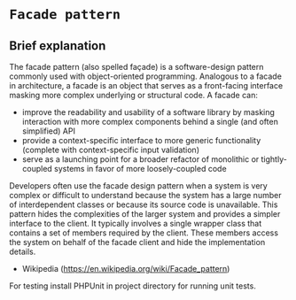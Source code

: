 `Facade pattern`
=====================

Brief explanation
-------

The facade pattern (also spelled façade) is a software-design pattern commonly used with object-oriented programming. Analogous to a facade in architecture, a facade is an object that serves as a front-facing interface masking more complex underlying or structural code. A facade can:
- improve the readability and usability of a software library by masking interaction with more complex components behind a single (and often simplified) API
- provide a context-specific interface to more generic functionality (complete with context-specific input validation)
- serve as a launching point for a broader refactor of monolithic or tightly-coupled systems in favor of more loosely-coupled code


Developers often use the facade design pattern when a system is very complex or difficult to understand because the system has a large number of interdependent classes or because its source code is unavailable. This pattern hides the complexities of the larger system and provides a simpler interface to the client. It typically involves a single wrapper class that contains a set of members required by the client. These members access the system on behalf of the facade client and hide the implementation details. 
- Wikipedia (https://en.wikipedia.org/wiki/Facade_pattern)

For testing install PHPUnit in project directory for running unit tests.